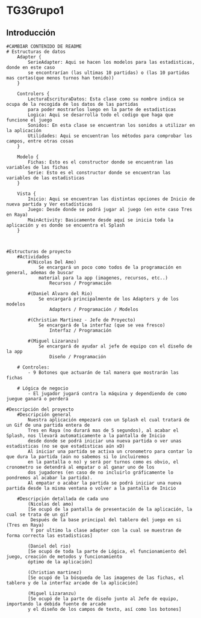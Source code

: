 # TG3Grupo1
## Introducción
    
    #CAMBIAR CONTENIDO DE README
    # Estructuras de datos
        Adapter {
            SerieAdapter: Aqui se hacen los modelos para las estadisticas, donde en este caso
            se encontrarían (las ultimas 10 partidas) o (las 10 partidas mas cortas(que menos turnos han tenido))
        }

        Controlers {
            LecturaEscrituraDatos: Esta clase como su nombre indica se ocupa de la recogida de los datos de las partidas
            para poder mostrarlos luego en la parte de estadisticas
            Logica: Aqui se desarrolla todo el codigo que haga que funcione el juego
            Sonidos: En esta clase se encuentran los sonidos a utilizar en la aplicación
            Utilidades: Aqui se encuentran los métodos para comprobar los campos, entre otras cosas
        }

        Modelo {
            Fichas: Esto es el constructor donde se encuentran las variables de las fichas
            Serie: Esto es el constructor donde se encuentran las variables de las estadisticas
        }

        Vista {
            Inicio: Aqui se encuentran las distintas opciones de Inicio de nueva partida y Ver estadísticas
            Juego: Desde donde se podrá jugar al juego (en este caso Tres en Raya)
            MainActivity: Basicamente desde aquí se inicia toda la aplicación y es donde se encuentra el Splash 
        }

        

    #Estructuras de proyecto
        #Actividades
            #(Nicolas Del Amo)
                Se encargará un poco como todos de la programación en general, ademas de buscar
                material para la app (imagenes, recursos, etc..)
                    Recursos / Programación

            #(Daniel Alvaro del Rio)
                Se encargará principalmente de los Adapters y de los modelos
                    Adapters / Programación / Modelos

            #(Christian Martinez - Jefe de Proyecto)
                Se encargará de la interfaz (que se vea fresco)
                    Interfaz / Programación

            #(Miguel Lizaranzu)
                Se encargará de ayudar al jefe de equipo con el diseño de la app
                    Diseño / Programación

        # Controles:
            - 9 Botones que actuarán de tal manera que mostrarán las fichas

        # Lógica de negocio
            - El jugador jugará contra la máquina y dependiendo de como juegue ganará o perderá

    #Descripción del proyecto
        #Descripción general
            Nuestra aplicación empezará con un Splash el cual tratará de un Gif de una partida entera de
            Tres en Raya (no durará mas de 5 segundos), al acabar el Splash, nos llevará automaticamente a la pantalla de Inicio
            desde donde se podrá iniciar una nueva partida o ver unas estadisticas (no se que estadisticas aún xD)
            Al iniciar una partida se activa un cronometro para contar lo que dura la partida (aún no sabemos si lo incluiremos
            en la pantalla o no) y será por turnos como es obvio, el cronometro se detendrá al empatar o al ganar uno de los
            dos jugadores (en caso de no incluirlo gráficamente lo pondremos al acabar la partida).
            Al empatar o acabar la partida se podrá iniciar una nueva partida desde la misma ventana o volver a la pantalla de Inicio

        #Descripción detallada de cada uno
            (Nicolas del amo)
            [Se ocupó de la pantalla de presentación de la aplicación, la cual se trata de un gif
             Después de la base principal del tablero del juego en si (Tres en Raya)
             Y por ultimo la clase adapter con la cual se muestran de forma correcta las estadisticas]

            (Daniel del rio)
            [Se ocupó de toda la parte de Lógica, el funcionamiento del juego, creación de metodos y funcionamiento
            óptimo de la aplicación]

            (Christian martinez)
            [Se ocupó de la búsqueda de las imagenes de las fichas, el tablero y de la interfaz arcade de la aplicación]

            (Miguel Lizaranzu)
            [Se ocupó de la parte de diseño junto al Jefe de equipo, importando la debida fuente de arcade
            y el diseño de los campos de texto, así como los botones]
